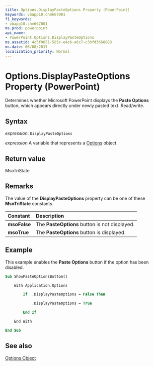 ```yaml
---
title: Options.DisplayPasteOptions Property (PowerPoint)
keywords: vbapp10.chm667001
f1_keywords:
- vbapp10.chm667001
ms.prod: powerpoint
api_name:
- PowerPoint.Options.DisplayPasteOptions
ms.assetid: 4c5f0851-585c-e4c6-a6c7-c3bfd3666883
ms.date: 06/08/2017
localization_priority: Normal
---
```



# Options.DisplayPasteOptions Property (PowerPoint)

Determines whether Microsoft PowerPoint displays the  **Paste Options** button, which appears directly under newly pasted text. Read/write.


## Syntax

 _expression_. `DisplayPasteOptions`

 _expression_ A variable that represents a [Options](./PowerPoint.Options.md) object.


## Return value

MsoTriState


## Remarks

The value of the  **DisplayPasteOptions** property can be one of these **MsoTriState** constants.



|Constant|Description|
|:-----|:-----|
|**msoFalse**|The  **PasteOptions** button is not displayed.|
|**msoTrue**| The **PasteOptions** button is displayed.|

## Example

This example enables the  **Paste Options** button if the option has been disabled.


```vb
Sub ShowPasteOptionsButton()

    With Application.Options

        If  .DisplayPasteOptions = False Then

            .DisplayPasteOptions = True

        End If

    End With

End Sub
```


## See also


[Options Object](PowerPoint.Options.md)

